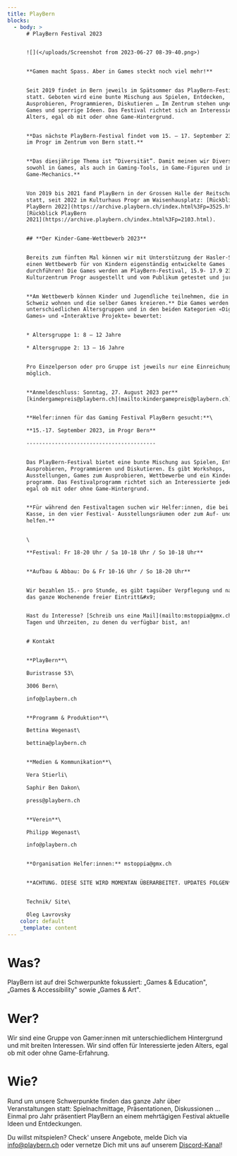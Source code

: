 ```yaml
---
title: PlayBern
blocks:
  - body: >
      # PlayBern Festival 2023


      ![](</uploads/Screenshot from 2023-06-27 08-39-40.png>)


      **Gamen macht Spass. Aber in Games steckt noch viel mehr!**


      Seit 2019 findet in Bern jeweils im Spätsommer das PlayBern-Festival
      statt. Geboten wird eine bunte Mischung aus Spielen, Entdecken,
      Ausprobieren, Programmieren, Diskutieren … Im Zentrum stehen ungewöhnliche
      Games und sperrige Ideen. Das Festival richtet sich an Interessierte jeden
      Alters, egal ob mit oder ohne Game-Hintergrund.


      **Das nächste PlayBern-Festival findet vom 15. – 17. September 23 wieder
      im Progr im Zentrum von Bern statt.**


      **Das diesjährige Thema ist “Diversität”. Damit meinen wir Diversität
      sowohl in Games, als auch in Gaming-Tools, in Game-Figuren und in
      Game-Mechanics.**


      Von 2019 bis 2021 fand PlayBern in der Grossen Halle der Reitschule Bern
      statt, seit 2022 im Kulturhaus Progr am Waisenhausplatz: [Rückblick
      PlayBern 2022](https://archive.playbern.ch/index.html%3Fp=3525.html),
      [Rückblick PlayBern
      2021](https://archive.playbern.ch/index.html%3Fp=2103.html).


      ## **Der Kinder-Game-Wettbewerb 2023**


      Bereits zum fünften Mal können wir mit Unterstützung der Hasler-Stiftung
      einen Wettbewerb für von Kindern eigenständig entwickelte Games
      durchführen! Die Games werden am PlayBern-Festival, 15.9- 17.9 23 im
      Kulturzentrum Progr ausgestellt und vom Publikum getestet und juriert.


      **Am Wettbewerb können Kinder und Jugendliche teilnehmen, die in der
      Schweiz wohnen und die selber Games kreieren.** Die Games werden in zwei
      unterschiedlichen Altersgruppen und in den beiden Kategorien «Digitale
      Games» und «Interaktive Projekte» bewertet:


      * Altersgruppe 1: 8 – 12 Jahre

      * Altersgruppe 2: 13 – 16 Jahre


      Pro Einzelperson oder pro Gruppe ist jeweils nur eine Einreichung
      möglich.


      **Anmeldeschluss: Sonntag, 27. August 2023 per**
      [kindergamepreis@playbern.ch](mailto:kindergamepreis@playbern.ch)


      **Helfer:innen für das Gaming Festival PlayBern gesucht:**\

      **15.-17. September 2023, im Progr Bern**

      -----------------------------------------


      Das PlayBern-Festival bietet eine bunte Mischung aus Spielen, Entdecken,
      Ausprobieren, Programmieren und Diskutieren. Es gibt Workshops,
      Ausstellungen, Games zum Ausprobieren, Wettbewerbe und ein Kinder-
      programm. Das Festivalprogramm richtet sich an Interessierte jeden Alters,
      egal ob mit oder ohne Game-Hintergrund.


      **Für während den Festivaltagen suchen wir Helfer:innen, die bei der
      Kasse, in den vier Festival- Ausstellungsräumen oder zum Auf- und Abbau
      helfen.**


      \

      **Festival: Fr 18-20 Uhr / Sa 10-18 Uhr / So 10-18 Uhr**


      **Aufbau & Abbau: Do & Fr 10-16 Uhr / So 18-20 Uhr**


      Wir bezahlen 15.- pro Stunde, es gibt tagsüber Verpflegung und natürlich
      das ganze Wochenende freier Eintritt&#x9;


      Hast du Interesse? [Schreib uns eine Mail](mailto:mstoppia@gmx.ch) mit den
      Tagen und Uhrzeiten, zu denen du verfügbar bist, an!


      # Kontakt


      **PlayBern**\

      Buristrasse 53\

      3006 Bern\

      info@playbern.ch


      **Programm & Produktion**\

      Bettina Wegenast\

      bettina@playbern.ch


      **Medien & Kommunikation**\

      Vera Stierli\

      Saphir Ben Dakon\

      press@playbern.ch


      **Verein**\

      Philipp Wegenast\

      info@playbern.ch


      **Organisation Helfer:innen:** mstoppia@gmx.ch


      **ACHTUNG. DIESE SITE WIRD MOMENTAN ÜBERARBEITET. UPDATES FOLGEN**


      Technik/ Site\

      Oleg Lavrovsky
    color: default
    _template: content
---
```


# Was?

PlayBern ist auf drei Schwerpunkte fokussiert: „Games & Education", „Games & Accessibility" sowie „Games & Art".

# Wer?

Wir sind eine Gruppe von Gamer:innen mit unterschiedlichem Hintergrund und mit breiten Interessen. Wir sind offen für Interessierte jeden Alters, egal ob mit oder ohne Game-Erfahrung.

# Wie?

Rund um unsere Schwerpunkte finden das ganze Jahr über Veranstaltungen statt: Spielnachmittage, Präsentationen, Diskussionen ... Einmal pro Jahr präsentiert PlayBern an einem mehrtägigen Festival aktuelle Ideen und Entdeckungen.

Du willst mitspielen? Check' unsere Angebote, melde Dich via <info@playbern.ch> oder vernetze Dich mit uns auf unserem [Discord-Kanal](https://discord.gg/y9GSpsw)!
